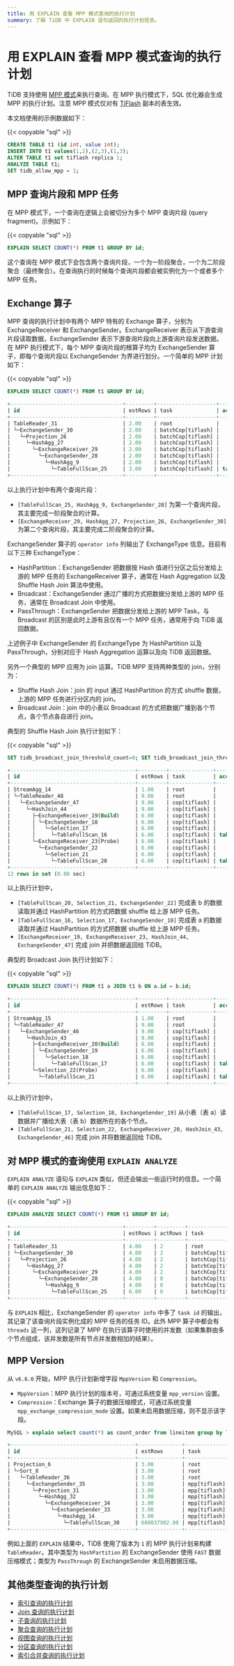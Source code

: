 ```yaml
---
title: 用 EXPLAIN 查看 MPP 模式查询的执行计划
summary: 了解 TiDB 中 EXPLAIN 语句返回的执行计划信息。
---
```


# 用 EXPLAIN 查看 MPP 模式查询的执行计划

TiDB 支持使用 [MPP 模式](/tiflash/use-tiflash-mpp-mode.md)来执行查询。在 MPP 执行模式下，SQL 优化器会生成 MPP 的执行计划。注意 MPP 模式仅对有 [TiFlash](/tiflash/tiflash-overview.md) 副本的表生效。

本文档使用的示例数据如下：

{{< copyable "sql" >}}

```sql
CREATE TABLE t1 (id int, value int);
INSERT INTO t1 values(1,2),(2,3),(1,3);
ALTER TABLE t1 set tiflash replica 1;
ANALYZE TABLE t1;
SET tidb_allow_mpp = 1;
```

## MPP 查询片段和 MPP 任务

在 MPP 模式下，一个查询在逻辑上会被切分为多个 MPP 查询片段 (query fragment)。示例如下：

{{< copyable "sql" >}}

```sql
EXPLAIN SELECT COUNT(*) FROM t1 GROUP BY id;
```

这个查询在 MPP 模式下会包含两个查询片段，一个为一阶段聚合，一个为二阶段聚合（最终聚合）。在查询执行的时候每个查询片段都会被实例化为一个或者多个 MPP 任务。

## Exchange 算子

MPP 查询的执行计划中有两个 MPP 特有的 Exchange 算子，分别为 ExchangeReceiver 和 ExchangeSender。ExchangeReceiver 表示从下游查询片段读取数据，ExchangeSender 表示下游查询片段向上游查询片段发送数据。在 MPP 执行模式下，每个 MPP 查询片段的根算子均为 ExchangeSender 算子，即每个查询片段以 ExchangeSender 为界进行划分。一个简单的 MPP 计划如下：

{{< copyable "sql" >}}

```sql
EXPLAIN SELECT COUNT(*) FROM t1 GROUP BY id;
```

```sql
+------------------------------------+---------+-------------------+---------------+----------------------------------------------------+
| id                                 | estRows | task              | access object | operator info                                      |
+------------------------------------+---------+-------------------+---------------+----------------------------------------------------+
| TableReader_31                     | 2.00    | root              |               | data:ExchangeSender_30                             |
| └─ExchangeSender_30                | 2.00    | batchCop[tiflash] |               | ExchangeType: PassThrough                          |
|   └─Projection_26                  | 2.00    | batchCop[tiflash] |               | Column#4                                           |
|     └─HashAgg_27                   | 2.00    | batchCop[tiflash] |               | group by:test.t1.id, funcs:sum(Column#7)->Column#4 |
|       └─ExchangeReceiver_29        | 2.00    | batchCop[tiflash] |               |                                                    |
|         └─ExchangeSender_28        | 2.00    | batchCop[tiflash] |               | ExchangeType: HashPartition, Hash Cols: test.t1.id |
|           └─HashAgg_9              | 2.00    | batchCop[tiflash] |               | group by:test.t1.id, funcs:count(1)->Column#7      |
|             └─TableFullScan_25     | 3.00    | batchCop[tiflash] | table:t1      | keep order:false                                   |
+------------------------------------+---------+-------------------+---------------+----------------------------------------------------+
```

以上执行计划中有两个查询片段：

* `[TableFullScan_25, HashAgg_9, ExchangeSender_28]` 为第一个查询片段，其主要完成一阶段聚合的计算。
* `[ExchangeReceiver_29, HashAgg_27, Projection_26, ExchangeSender_30]` 为第二个查询片段，其主要完成二阶段聚合的计算。

ExchangeSender 算子的 `operator info` 列输出了 ExchangeType 信息。目前有以下三种 ExchangeType：

* HashPartition：ExchangeSender 把数据按 Hash 值进行分区之后分发给上游的 MPP 任务的 ExchangeReceiver 算子，通常在 Hash Aggregation 以及 Shuffle Hash Join 算法中使用。
* Broadcast：ExchangeSender 通过广播的方式把数据分发给上游的 MPP 任务，通常在 Broadcast Join 中使用。
* PassThrough：ExchangeSender 把数据分发给上游的 MPP Task，与 Broadcast 的区别是此时上游有且仅有一个 MPP 任务，通常用于向 TiDB 返回数据。

上述例子中 ExchangeSender 的 ExchangeType 为 HashPartition 以及 PassThrough，分别对应于 Hash Aggregation 运算以及向 TiDB 返回数据。

另外一个典型的 MPP 应用为 join 运算。TiDB MPP 支持两种类型的 join，分别为：

* Shuffle Hash Join：join 的 input 通过 HashPartition 的方式 shuffle 数据，上游的 MPP 任务进行分区内的 join。 
* Broadcast Join：join 中的小表以 Broadcast 的方式把数据广播到各个节点，各个节点各自进行 join。

典型的 Shuffle Hash Join 执行计划如下：

{{< copyable "sql" >}}

```sql
SET tidb_broadcast_join_threshold_count=0; SET tidb_broadcast_join_threshold_size=0; EXPLAIN SELECT COUNT(*) FROM t1 a JOIN t1 b ON a.id = b.id;
```

```sql
+----------------------------------------+---------+--------------+---------------+----------------------------------------------------+
| id                                     | estRows | task         | access object | operator info                                      |
+----------------------------------------+---------+--------------+---------------+----------------------------------------------------+
| StreamAgg_14                           | 1.00    | root         |               | funcs:count(1)->Column#7                           |
| └─TableReader_48                       | 9.00    | root         |               | data:ExchangeSender_47                             |
|   └─ExchangeSender_47                  | 9.00    | cop[tiflash] |               | ExchangeType: PassThrough                          |
|     └─HashJoin_44                      | 9.00    | cop[tiflash] |               | inner join, equal:[eq(test.t1.id, test.t1.id)]     |
|       ├─ExchangeReceiver_19(Build)     | 6.00    | cop[tiflash] |               |                                                    |
|       │ └─ExchangeSender_18            | 6.00    | cop[tiflash] |               | ExchangeType: HashPartition, Hash Cols: test.t1.id |
|       │   └─Selection_17               | 6.00    | cop[tiflash] |               | not(isnull(test.t1.id))                            |
|       │     └─TableFullScan_16         | 6.00    | cop[tiflash] | table:a       | keep order:false                                   |
|       └─ExchangeReceiver_23(Probe)     | 6.00    | cop[tiflash] |               |                                                    |
|         └─ExchangeSender_22            | 6.00    | cop[tiflash] |               | ExchangeType: HashPartition, Hash Cols: test.t1.id |
|           └─Selection_21               | 6.00    | cop[tiflash] |               | not(isnull(test.t1.id))                            |
|             └─TableFullScan_20         | 6.00    | cop[tiflash] | table:b       | keep order:false                                   |
+----------------------------------------+---------+--------------+---------------+----------------------------------------------------+
12 rows in set (0.00 sec)
```

以上执行计划中，

* `[TableFullScan_20, Selection_21, ExchangeSender_22]` 完成表 b 的数据读取并通过 HashPartition 的方式把数据 shuffle 给上游 MPP 任务。
* `[TableFullScan_16, Selection_17, ExchangeSender_18]` 完成表 a 的数据读取并通过 HashPartition 的方式把数据 shuffle 给上游 MPP 任务。
* `[ExchangeReceiver_19, ExchangeReceiver_23, HashJoin_44, ExchangeSender_47]` 完成 join 并把数据返回给 TiDB。

典型的 Broadcast Join 执行计划如下：

{{< copyable "sql" >}}

```sql
EXPLAIN SELECT COUNT(*) FROM t1 a JOIN t1 b ON a.id = b.id;
```

```sql
+----------------------------------------+---------+--------------+---------------+------------------------------------------------+
| id                                     | estRows | task         | access object | operator info                                  |
+----------------------------------------+---------+--------------+---------------+------------------------------------------------+
| StreamAgg_15                           | 1.00    | root         |               | funcs:count(1)->Column#7                       |
| └─TableReader_47                       | 9.00    | root         |               | data:ExchangeSender_46                         |
|   └─ExchangeSender_46                  | 9.00    | cop[tiflash] |               | ExchangeType: PassThrough                      |
|     └─HashJoin_43                      | 9.00    | cop[tiflash] |               | inner join, equal:[eq(test.t1.id, test.t1.id)] |
|       ├─ExchangeReceiver_20(Build)     | 6.00    | cop[tiflash] |               |                                                |
|       │ └─ExchangeSender_19            | 6.00    | cop[tiflash] |               | ExchangeType: Broadcast                        |
|       │   └─Selection_18               | 6.00    | cop[tiflash] |               | not(isnull(test.t1.id))                        |
|       │     └─TableFullScan_17         | 6.00    | cop[tiflash] | table:a       | keep order:false                               |
|       └─Selection_22(Probe)            | 6.00    | cop[tiflash] |               | not(isnull(test.t1.id))                        |
|         └─TableFullScan_21             | 6.00    | cop[tiflash] | table:b       | keep order:false                               |
+----------------------------------------+---------+--------------+---------------+------------------------------------------------+
```

以上执行计划中，

* `[TableFullScan_17, Selection_18, ExchangeSender_19]` 从小表（表 a）读数据并广播给大表（表 b）数据所在的各个节点。
* `[TableFullScan_21, Selection_22, ExchangeReceiver_20, HashJoin_43, ExchangeSender_46]` 完成 join 并将数据返回给 TiDB。

## 对 MPP 模式的查询使用 `EXPLAIN ANALYZE`

`EXPLAIN ANALYZE` 语句与 `EXPLAIN` 类似，但还会输出一些运行时的信息。一个简单的 `EXPLAIN ANALYZE` 输出信息如下：

{{< copyable "sql" >}}

```sql
EXPLAIN ANALYZE SELECT COUNT(*) FROM t1 GROUP BY id;
```

```sql
+------------------------------------+---------+---------+-------------------+---------------+---------------------------------------------------------------------------------------------------+----------------------------------------------------------------+--------+------+
| id                                 | estRows | actRows | task              | access object | execution info                                                                                    | operator info                                                  | memory | disk |
+------------------------------------+---------+---------+-------------------+---------------+---------------------------------------------------------------------------------------------------+----------------------------------------------------------------+--------+------+
| TableReader_31                     | 4.00    | 2       | root              |               | time:44.5ms, loops:2, cop_task: {num: 1, max: 0s, proc_keys: 0, copr_cache_hit_ratio: 0.00}       | data:ExchangeSender_30                                         | N/A    | N/A  |
| └─ExchangeSender_30                | 4.00    | 2       | batchCop[tiflash] |               | tiflash_task:{time:16.5ms, loops:1, threads:1}                                                    | ExchangeType: PassThrough, tasks: [2, 3, 4]                    | N/A    | N/A  |
|   └─Projection_26                  | 4.00    | 2       | batchCop[tiflash] |               | tiflash_task:{time:16.5ms, loops:1, threads:1}                                                    | Column#4                                                       | N/A    | N/A  |
|     └─HashAgg_27                   | 4.00    | 2       | batchCop[tiflash] |               | tiflash_task:{time:16.5ms, loops:1, threads:1}                                                    | group by:test.t1.id, funcs:sum(Column#7)->Column#4             | N/A    | N/A  |
|       └─ExchangeReceiver_29        | 4.00    | 2       | batchCop[tiflash] |               | tiflash_task:{time:14.5ms, loops:1, threads:20}                                                   |                                                                | N/A    | N/A  |
|         └─ExchangeSender_28        | 4.00    | 0       | batchCop[tiflash] |               | tiflash_task:{time:9.49ms, loops:0, threads:0}                                                    | ExchangeType: HashPartition, Hash Cols: test.t1.id, tasks: [1] | N/A    | N/A  |
|           └─HashAgg_9              | 4.00    | 0       | batchCop[tiflash] |               | tiflash_task:{time:9.49ms, loops:0, threads:0}                                                    | group by:test.t1.id, funcs:count(1)->Column#7                  | N/A    | N/A  |
|             └─TableFullScan_25     | 6.00    | 0       | batchCop[tiflash] | table:t1      | tiflash_task:{time:9.49ms, loops:0, threads:0}, tiflash_scan:{dtfile:{total_scanned_packs:1,...}} | keep order:false                                               | N/A    | N/A  |
+------------------------------------+---------+---------+-------------------+---------------+---------------------------------------------------------------------------------------------------+----------------------------------------------------------------+--------+------+
```

与 `EXPLAIN` 相比，ExchangeSender 的 `operator info` 中多了 `task id` 的输出，其记录了该查询片段实例化成的 MPP 任务的任务 ID。此外 MPP 算子中都会有 `threads` 这一列，这列记录了 MPP 在执行该算子时使用的并发数（如果集群由多个节点组成，该并发数是所有节点并发数相加的结果）。

## MPP Version

从 `v6.6.0` 开始，MPP 执行计划新增字段 `MppVersion` 和 `Compression`。

- `MppVersion`：MPP 执行计划的版本号，可通过系统变量 `mpp_version` 设置。
- `Compression`：Exchange 算子的数据压缩模式，可通过系统变量 `mpp_exchange_compression_mode` 设置。如果未启用数据压缩，则不显示该字段。

```sql
MySQL > explain select count(*) as count_order from lineitem group by l_returnflag, l_linestatus order by l_returnflag, l_linestatus;

+----------------------------------------+--------------+--------------+----------------+--------------------------------------------------------------------------------------------------------------------------------------------------------------------------------------------------------------------------------------------------------------------------------------+
| id                                     | estRows      | task         | access object  | operator info                                                                                                                                                                                                                                                                        |
+----------------------------------------+--------------+--------------+----------------+--------------------------------------------------------------------------------------------------------------------------------------------------------------------------------------------------------------------------------------------------------------------------------------+
| Projection_6                           | 3.00         | root         |                | Column#18                                                                                                                                                                                                                                                                            |
| └─Sort_8                               | 3.00         | root         |                | tpch100.lineitem.l_returnflag, tpch100.lineitem.l_linestatus                                                                                                                                                                                                                         |
|   └─TableReader_36                     | 3.00         | root         |                | MppVersion: 1, data:ExchangeSender_35                                                                                                                                                                                                                                                |
|     └─ExchangeSender_35                | 3.00         | mpp[tiflash] |                | ExchangeType: PassThrough                                                                                                                                                                                                                                                            |
|       └─Projection_31                  | 3.00         | mpp[tiflash] |                | Column#18, tpch100.lineitem.l_returnflag, tpch100.lineitem.l_linestatus                                                                                                                                                                                                              |
|         └─HashAgg_32                   | 3.00         | mpp[tiflash] |                | group by:tpch100.lineitem.l_linestatus, tpch100.lineitem.l_returnflag, funcs:sum(Column#23)->Column#18, funcs:firstrow(tpch100.lineitem.l_returnflag)->tpch100.lineitem.l_returnflag, funcs:firstrow(tpch100.lineitem.l_linestatus)->tpch100.lineitem.l_linestatus, stream_count: 20 |
|           └─ExchangeReceiver_34        | 3.00         | mpp[tiflash] |                | stream_count: 20                                                                                                                                                                                                                                                                     |
|             └─ExchangeSender_33        | 3.00         | mpp[tiflash] |                | ExchangeType: HashPartition, Compression: FAST, Hash Cols: [name: tpch100.lineitem.l_returnflag, collate: utf8mb4_bin], [name: tpch100.lineitem.l_linestatus, collate: utf8mb4_bin], stream_count: 20                                                                                |
|               └─HashAgg_14             | 3.00         | mpp[tiflash] |                | group by:tpch100.lineitem.l_linestatus, tpch100.lineitem.l_returnflag, funcs:count(1)->Column#23                                                                                                                                                                                     |
|                 └─TableFullScan_30     | 600037902.00 | mpp[tiflash] | table:lineitem | keep order:false                                                                                                                                                                                                                                                                     |
+----------------------------------------+--------------+--------------+----------------+--------------------------------------------------------------------------------------------------------------------------------------------------------------------------------------------------------------------------------------------------------------------------------------+
```

例如上面的 `EXPLAIN` 结果中，TiDB 使用了版本为 `1` 的 MPP 执行计划来构建 `TableReader`。其中类型为 `HashPartition` 的 ExchangeSender 使用 `FAST` 数据压缩模式；类型为 `PassThrough` 的 ExchangeSender 未启用数据压缩。

## 其他类型查询的执行计划

+ [索引查询的执行计划](/explain-indexes.md)
+ [Join 查询的执行计划](/explain-joins.md)
+ [子查询的执行计划](/explain-subqueries.md)
+ [聚合查询的执行计划](/explain-aggregation.md)
+ [视图查询的执行计划](/explain-views.md)
+ [分区查询的执行计划](/explain-partitions.md)
+ [索引合并查询的执行计划](/explain-index-merge.md)
